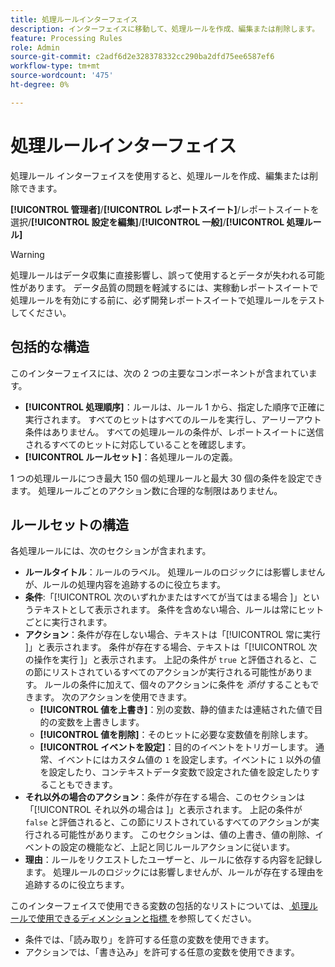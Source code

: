 ```yaml
---
title: 処理ルールインターフェイス
description: インターフェイスに移動して、処理ルールを作成、編集または削除します。
feature: Processing Rules
role: Admin
source-git-commit: c2adf6d2e328378332cc290ba2dfd75ee6587ef6
workflow-type: tm+mt
source-wordcount: '475'
ht-degree: 0%

---
```


# 処理ルールインターフェイス

処理ルール インターフェイスを使用すると、処理ルールを作成、編集または削除できます。

**[!UICONTROL 管理者]**/**[!UICONTROL レポートスイート]**/レポートスイートを選択/**[!UICONTROL 設定を編集]**/**[!UICONTROL 一般]**/**[!UICONTROL 処理ルール]**

>[!WARNING]
>
>処理ルールはデータ収集に直接影響し、誤って使用するとデータが失われる可能性があります。 データ品質の問題を軽減するには、実稼動レポートスイートで処理ルールを有効にする前に、必ず開発レポートスイートで処理ルールをテストしてください。

## 包括的な構造

このインターフェイスには、次の 2 つの主要なコンポーネントが含まれています。

* **[!UICONTROL 処理順序]**：ルールは、ルール 1 から、指定した順序で正確に実行されます。 すべてのヒットはすべてのルールを実行し、アーリーアウト条件はありません。 すべての処理ルールの条件が、レポートスイートに送信されるすべてのヒットに対応していることを確認します。
* **[!UICONTROL ルールセット]**：各処理ルールの定義。

1 つの処理ルールにつき最大 150 個の処理ルールと最大 30 個の条件を設定できます。 処理ルールごとのアクション数に合理的な制限はありません。

## ルールセットの構造

各処理ルールには、次のセクションが含まれます。

* **ルールタイトル**：ルールのラベル。 処理ルールのロジックには影響しませんが、ルールの処理内容を追跡するのに役立ちます。
* **条件**:「[!UICONTROL  次のいずれかまたはすべてが当てはまる場合 ]」というテキストとして表示されます。 条件を含めない場合、ルールは常にヒットごとに実行されます。
* **アクション**：条件が存在しない場合、テキストは「[!UICONTROL  常に実行 ]」と表示されます。 条件が存在する場合、テキストは「[!UICONTROL  次の操作を実行 ]」と表示されます。 上記の条件が `true` と評価されると、この節にリストされているすべてのアクションが実行される可能性があります。 ルールの条件に加えて、個々のアクションに条件を _添付_ することもできます。 次のアクションを使用できます。
   * **[!UICONTROL 値を上書き]**：別の変数、静的値または連結された値で目的の変数を上書きします。
   * **[!UICONTROL 値を削除]**：そのヒットに必要な変数値を削除します。
   * **[!UICONTROL イベントを設定]**：目的のイベントをトリガーします。 通常、イベントにはカスタム値の `1` を設定します。イベントに `1` 以外の値を設定したり、コンテキストデータ変数で設定された値を設定したりすることもできます。
* **それ以外の場合のアクション**：条件が存在する場合、このセクションは「[!UICONTROL  それ以外の場合は ]」と表示されます。 上記の条件が `false` と評価されると、この節にリストされているすべてのアクションが実行される可能性があります。 このセクションは、値の上書き、値の削除、イベントの設定の機能など、上記と同じルールアクションに従います。
* **理由**：ルールをリクエストしたユーザーと、ルールに依存する内容を記録します。 処理ルールのロジックには影響しませんが、ルールが存在する理由を追跡するのに役立ちます。

このインターフェイスで使用できる変数の包括的なリストについては、[ 処理ルールで使用できるディメンションと指標 ](pr-variables.md) を参照してください。

* 条件では、「読み取り」を許可する任意の変数を使用できます。
* アクションでは、「書き込み」を許可する任意の変数を使用できます。
